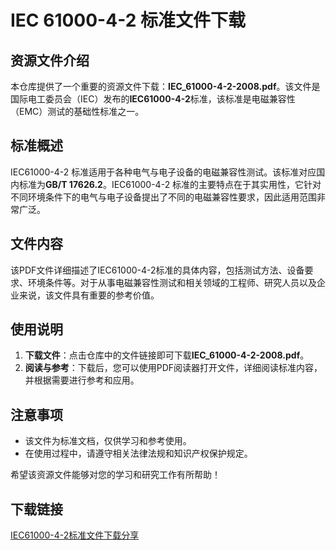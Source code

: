 # IEC 61000-4-2 标准文件下载

## 资源文件介绍

本仓库提供了一个重要的资源文件下载：**IEC_61000-4-2-2008.pdf**。该文件是国际电工委员会（IEC）发布的**IEC61000-4-2**标准，该标准是电磁兼容性（EMC）测试的基础性标准之一。

## 标准概述

IEC61000-4-2 标准适用于各种电气与电子设备的电磁兼容性测试。该标准对应国内标准为**GB/T 17626.2**。IEC61000-4-2 标准的主要特点在于其实用性，它针对不同环境条件下的电气与电子设备提出了不同的电磁兼容性要求，因此适用范围非常广泛。

## 文件内容

该PDF文件详细描述了IEC61000-4-2标准的具体内容，包括测试方法、设备要求、环境条件等。对于从事电磁兼容性测试和相关领域的工程师、研究人员以及企业来说，该文件具有重要的参考价值。

## 使用说明

1. **下载文件**：点击仓库中的文件链接即可下载**IEC_61000-4-2-2008.pdf**。
2. **阅读与参考**：下载后，您可以使用PDF阅读器打开文件，详细阅读标准内容，并根据需要进行参考和应用。

## 注意事项

- 该文件为标准文档，仅供学习和参考使用。
- 在使用过程中，请遵守相关法律法规和知识产权保护规定。

希望该资源文件能够对您的学习和研究工作有所帮助！

## 下载链接

[IEC61000-4-2标准文件下载分享](https://pan.quark.cn/s/413c5d0aa0c7)